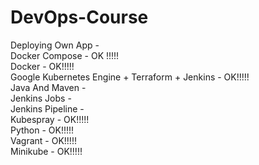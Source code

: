 # DevOps-Course

Deploying Own App - <br>
Docker Compose - OK !!!!!<br>
Docker - OK!!!!!<br>
Google Kubernetes Engine + Terraform + Jenkins - OK!!!!!<br>
Java And Maven - <br>
Jenkins Jobs - <br>
Jenkins Pipeline - <br>
Kubespray - OK!!!!!<br>
Python - OK!!!!!<br>
Vagrant - OK!!!!!<br>
Minikube - OK!!!!!<br>
